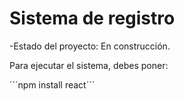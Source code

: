 <h1> Sistema de registro</h1>

-Estado del proyecto: En construcción.

Para ejecutar el sistema, debes poner:

´´´npm install react´´´
